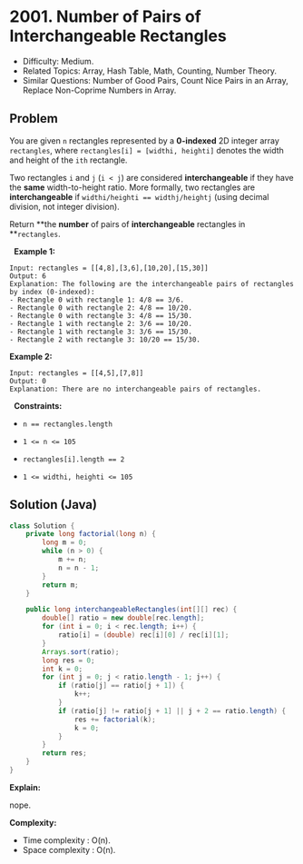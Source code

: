 # 2001. Number of Pairs of Interchangeable Rectangles

- Difficulty: Medium.
- Related Topics: Array, Hash Table, Math, Counting, Number Theory.
- Similar Questions: Number of Good Pairs, Count Nice Pairs in an Array, Replace Non-Coprime Numbers in Array.

## Problem

You are given ```n``` rectangles represented by a **0-indexed** 2D integer array ```rectangles```, where ```rectangles[i] = [widthi, heighti]``` denotes the width and height of the ```ith``` rectangle.

Two rectangles ```i``` and ```j``` (```i < j```) are considered **interchangeable** if they have the **same** width-to-height ratio. More formally, two rectangles are **interchangeable** if ```widthi/heighti == widthj/heightj``` (using decimal division, not integer division).

Return **the **number** of pairs of **interchangeable** rectangles in **```rectangles```.

 
**Example 1:**

```
Input: rectangles = [[4,8],[3,6],[10,20],[15,30]]
Output: 6
Explanation: The following are the interchangeable pairs of rectangles by index (0-indexed):
- Rectangle 0 with rectangle 1: 4/8 == 3/6.
- Rectangle 0 with rectangle 2: 4/8 == 10/20.
- Rectangle 0 with rectangle 3: 4/8 == 15/30.
- Rectangle 1 with rectangle 2: 3/6 == 10/20.
- Rectangle 1 with rectangle 3: 3/6 == 15/30.
- Rectangle 2 with rectangle 3: 10/20 == 15/30.
```

**Example 2:**

```
Input: rectangles = [[4,5],[7,8]]
Output: 0
Explanation: There are no interchangeable pairs of rectangles.
```

 
**Constraints:**


	
- ```n == rectangles.length```
	
- ```1 <= n <= 105```
	
- ```rectangles[i].length == 2```
	
- ```1 <= widthi, heighti <= 105```



## Solution (Java)

```java
class Solution {
    private long factorial(long n) {
        long m = 0;
        while (n > 0) {
            m += n;
            n = n - 1;
        }
        return m;
    }

    public long interchangeableRectangles(int[][] rec) {
        double[] ratio = new double[rec.length];
        for (int i = 0; i < rec.length; i++) {
            ratio[i] = (double) rec[i][0] / rec[i][1];
        }
        Arrays.sort(ratio);
        long res = 0;
        int k = 0;
        for (int j = 0; j < ratio.length - 1; j++) {
            if (ratio[j] == ratio[j + 1]) {
                k++;
            }
            if (ratio[j] != ratio[j + 1] || j + 2 == ratio.length) {
                res += factorial(k);
                k = 0;
            }
        }
        return res;
    }
}
```

**Explain:**

nope.

**Complexity:**

* Time complexity : O(n).
* Space complexity : O(n).
